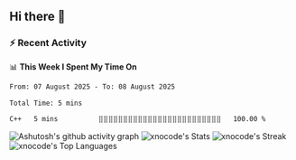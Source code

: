 ## Hi there 👋



<!--
**xnocode/xnocode** is a ✨ _special_ ✨ repository because its `README.md` (this file) appears on your GitHub profile.

Here are some ideas to get you started:

- 🔭 I’m currently working on ...
- 🌱 I’m currently learning ...
- 👯 I’m looking to collaborate on ...
- 🤔 I’m looking for help with ...
- 💬 Ask me about ...
- 📫 How to reach me: ...
- 😄 Pronouns: ...
- ⚡ Fun fact: ...
-->

<!-- prettier-ignore-start -->
<!-- START_SECTION:ascii_graph -->


<!-- END_SECTION:ascii_graph -->
<!-- prettier-ignore-end -->

<!-- START_SECTION:time-->


<!-- END_SECTION:time -->

### :zap: Recent Activity

<!--START_SECTION:activity-->
<!--END_SECTION:activity-->

📊 **This Week I Spent My Time On** 
<!--START_SECTION:waka-->

```txt
From: 07 August 2025 - To: 08 August 2025

Total Time: 5 mins

C++   5 mins          ⣿⣿⣿⣿⣿⣿⣿⣿⣿⣿⣿⣿⣿⣿⣿⣿⣿⣿⣿⣿⣿⣿⣿⣿⣿   100.00 %
```

<!--END_SECTION:waka-->

<source media="(prefers-color-scheme: light)" srcset="https://pixel-profile.vercel.app/api/github-stats?username=xnocode&screen_effect=true&dithering=true&include_all_commits=true&pixelate_avatar=true&theme=crt&theme=crt&color=%23ffffffFF">
<source media="(prefers-color-scheme: dark)" srcset="https://pixel-profile.vercel.app/api/github-stats?username=xnocode&screen_effect=true&dithering=true&include_all_commits=true&pixelate_avatar=true&theme=crt&theme=crt&color=%23ffffffFF">

![Ashutosh's github activity graph](https://github-readme-activity-graph.vercel.app/graph?username=xnocode&theme=high-contrast)
![xnocode's Stats](https://github-readme-stats.vercel.app/api?username=xnocode&theme=highcontrast&show_icons=true&hide_border=false&count_private=true)
![xnocode's Streak](https://github-readme-streak-stats.herokuapp.com/?user=xnocode&theme=highcontrast&hide_border=false)
![xnocode's Top Languages](https://github-readme-stats.vercel.app/api/top-langs/?username=xnocode&theme=highcontrast&show_icons=true&hide_border=false&layout=compact)


